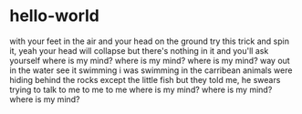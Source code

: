 # hello-world

with your feet in the air and your head on the ground
try this trick and spin it, yeah
your head will collapse
but there's nothing in it
and you'll ask yourself
where is my mind?
where is my mind?
where is my mind?
way out in the water
see it swimming
i was swimming in the carribean
animals were hiding behind the rocks
except the little fish
but they told me, he swears
trying to talk to me to me to me
where is my mind?
where is my mind?
where is my mind?
